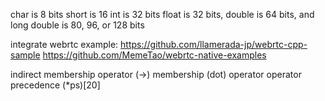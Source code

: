  char is 8 bits
 short is 16
 int is 32 bits
 float is 32 bits,
 double is 64 bits, 
 and long double is 80, 96, or 128 bits
 
 integrate webrtc example:
 https://github.com/llamerada-jp/webrtc-cpp-sample
 https://github.com/MemeTao/webrtc-native-examples
 
 indirect membership operator (->)
 membership (dot) operator
 operator precedence (*ps)[20]